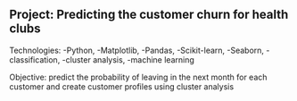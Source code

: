 ## Project: Predicting the customer churn for health clubs

Technologies: 
-Python, 
-Matplotlib, 
-Pandas, 
-Scikit-learn, 
-Seaborn, 
-classification, 
-cluster analysis, 
-machine learning

Objective: predict the probability of leaving in the next month for each customer and create customer profiles using cluster analysis


